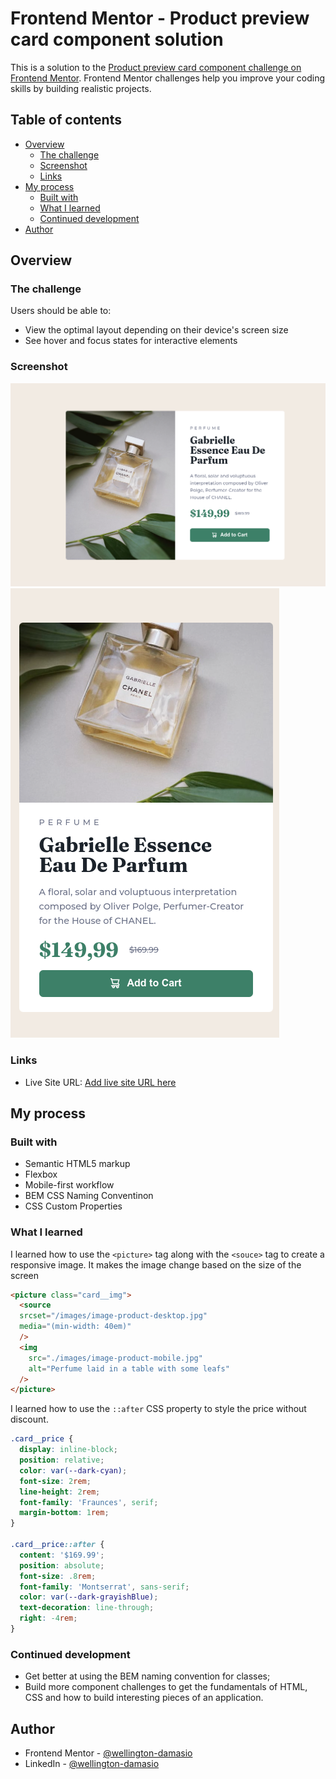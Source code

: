 # Frontend Mentor - Product preview card component solution

This is a solution to the [Product preview card component challenge on Frontend Mentor](https://www.frontendmentor.io/challenges/product-preview-card-component-GO7UmttRfa). Frontend Mentor challenges help you improve your coding skills by building realistic projects. 

## Table of contents

- [Overview](#overview)
  - [The challenge](#the-challenge)
  - [Screenshot](#screenshot)
  - [Links](#links)
- [My process](#my-process)
  - [Built with](#built-with)
  - [What I learned](#what-i-learned)
  - [Continued development](#continued-development)
- [Author](#author)

## Overview

### The challenge

Users should be able to:

- View the optimal layout depending on their device's screen size
- See hover and focus states for interactive elements

### Screenshot

![Desktop screenshot of the component](./images/desktop-screenshot.png?raw=true)
![Mobile screenshot of the component](./images/mobile-screenshot.png?raw=true)

### Links
- Live Site URL: [Add live site URL here](https://your-live-site-url.com)

## My process

### Built with

- Semantic HTML5 markup
- Flexbox
- Mobile-first workflow
- BEM CSS Naming Conventinon
- CSS Custom Properties


### What I learned

I learned how to use the `<picture>` tag along with the `<souce>` tag to create a responsive image. It makes the image change based on the size of the screen
```html
<picture class="card__img">
  <source 
  srcset="/images/image-product-desktop.jpg"
  media="(min-width: 40em)"
  />
  <img 
    src="./images/image-product-mobile.jpg"
    alt="Perfume laid in a table with some leafs"
  />  
</picture>
```

I learned how to use the `::after` CSS property to style the price without discount.
```css
.card__price {
  display: inline-block;
  position: relative;
  color: var(--dark-cyan);
  font-size: 2rem;
  line-height: 2rem;
  font-family: 'Fraunces', serif;
  margin-bottom: 1rem;
}

.card__price::after {
  content: '$169.99';
  position: absolute;
  font-size: .8rem;
  font-family: 'Montserrat', sans-serif;
  color: var(--dark-grayishBlue);
  text-decoration: line-through;
  right: -4rem;
}
```


### Continued development
- Get better at using the BEM naming convention for classes;
- Build more component challenges to get the fundamentals of HTML, CSS and how to build interesting pieces of an application.

## Author

- Frontend Mentor - [@wellington-damasio](https://www.frontendmentor.io/profile/wellington-damasio)
- LinkedIn - [@wellington-damasio](www.linkedin.com/in/wellington-damásio-992682224)

